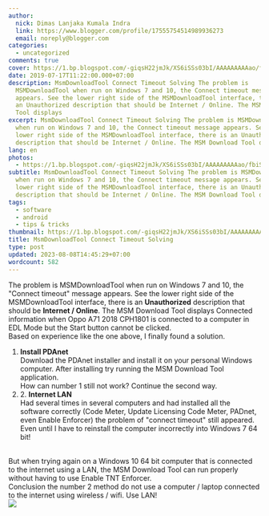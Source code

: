 ```yaml
---
author:
  nick: Dimas Lanjaka Kumala Indra
  link: https://www.blogger.com/profile/17555754514989936273
  email: noreply@blogger.com
categories:
  - uncategorized
comments: true
cover: https://1.bp.blogspot.com/-giqsH22jmJk/XS6iSSs03bI/AAAAAAAAAao/fbiS01VwdK89uUQ7oe0FCI2X5Tm-xEl9gCLcBGAs/s1600/msmdownloadtool-flash-oppo-a71-2018-cph1801.jpg
date: 2019-07-17T11:22:00.000+07:00
description: MsmDownloadTool Connect Timeout Solving The problem is
  MSMDownloadTool when run on Windows 7 and 10, the Connect timeout message
  appears. See the lower right side of the MSMDownloadTool interface, there is
  an Unauthorized description that should be Internet / Online. The MSM Download
  Tool displays
excerpt: MsmDownloadTool Connect Timeout Solving The problem is MSMDownloadTool
  when run on Windows 7 and 10, the Connect timeout message appears. See the
  lower right side of the MSMDownloadTool interface, there is an Unauthorized
  description that should be Internet / Online. The MSM Download Tool displays
lang: en
photos:
  - https://1.bp.blogspot.com/-giqsH22jmJk/XS6iSSs03bI/AAAAAAAAAao/fbiS01VwdK89uUQ7oe0FCI2X5Tm-xEl9gCLcBGAs/s1600/msmdownloadtool-flash-oppo-a71-2018-cph1801.jpg
subtitle: MsmDownloadTool Connect Timeout Solving The problem is MSMDownloadTool
  when run on Windows 7 and 10, the Connect timeout message appears. See the
  lower right side of the MSMDownloadTool interface, there is an Unauthorized
  description that should be Internet / Online. The MSM Download Tool displays
tags:
  - software
  - android
  - tips & tricks
thumbnail: https://1.bp.blogspot.com/-giqsH22jmJk/XS6iSSs03bI/AAAAAAAAAao/fbiS01VwdK89uUQ7oe0FCI2X5Tm-xEl9gCLcBGAs/s1600/msmdownloadtool-flash-oppo-a71-2018-cph1801.jpg
title: MsmDownloadTool Connect Timeout Solving
type: post
updated: 2023-08-08T14:45:29+07:00
wordcount: 582
---
```


The problem is MSMDownloadTool when run on Windows 7 and 10, the "Connect timeout" message appears. See the lower right side of the MSMDownloadTool interface, there is an <b>Unauthorized</b> description that should be <b>Internet / Online</b>. The MSM Download Tool displays Connected information when Oppo A71 2018 CPH1801 is connected to a computer in EDL Mode but the Start button cannot be clicked. <br>Based on experience like the one above, I finally found a solution. <br><ol><li><b>Install PDAnet</b></li>Download the PDAnet installer and install it on your personal Windows computer. After installing try running the MSM Download Tool application. <br>How can number 1 still not work? Continue the second way. <br><li>2. <b>Internet LAN</b></li>Had several times in several computers and had installed all the software correctly (Code Meter, Update Licensing Code Meter, PADnet, even Enable Enforcer) the problem of "connect timeout" still appeared. Even until I have to reinstall the computer incorrectly into Windows 7 64 bit! </ol><br>But when trying again on a Windows 10 64 bit computer that is connected to the internet using a LAN, the MSM Download Tool can run properly without having to use Enable TNT Enforcer. <br>Conclusion the number 2 method do not use a computer / laptop connected to the internet using wireless / wifi. Use LAN! <br><div><img border="0" src="https://1.bp.blogspot.com/-giqsH22jmJk/XS6iSSs03bI/AAAAAAAAAao/fbiS01VwdK89uUQ7oe0FCI2X5Tm-xEl9gCLcBGAs/s1600/msmdownloadtool-flash-oppo-a71-2018-cph1801.jpg" data-original-width="1600" data-original-height="900"></div>